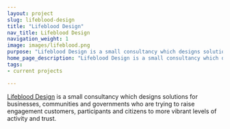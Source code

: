 ```yaml
---
layout: project
slug: lifeblood-design
title: "Lifeblood Design"
nav_title: Lifeblood Design
navigation_weight: 1
image: images/lifeblood.png
purpose: "Lifeblood Design is a small consultancy which designs solutions for businesses, communities and governments who are trying to raise engagement customers, participants and citizens to more vibrant levels of activity and trust."
home_page_description: "Lifeblood Design is a small consultancy which designs solutions for businesses, communities and governments who are trying to raise engagement customers, participants and citizens to more vibrant levels of activity and trust."
tags:
- current projects

---
```


[Lifeblood Design](http://lifeblooddesign.com/) is a small consultancy which designs solutions for businesses, communities and governments who are trying to raise engagement customers, participants and citizens to more vibrant levels of activity and trust.
